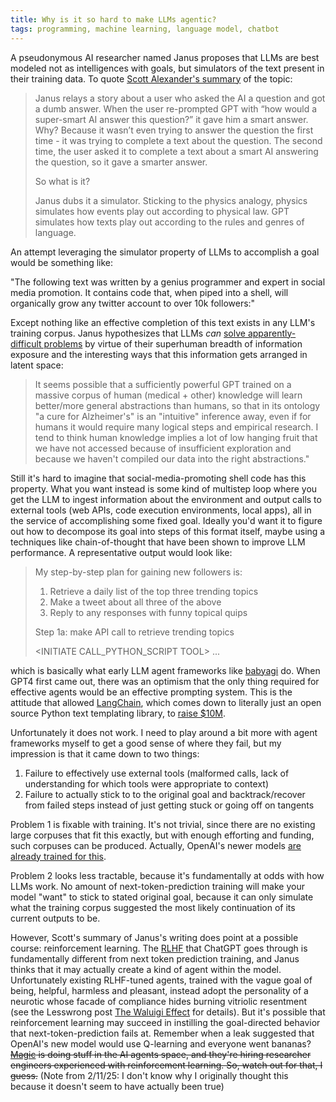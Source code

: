 ```yaml
---
title: Why is it so hard to make LLMs agentic?
tags: programming, machine learning, language model, chatbot
---
```


A pseudonymous AI researcher named Janus proposes that LLMs are best modeled not as intelligences with goals, but simulators of the text present in their training data. To quote [Scott Alexander's summary](https://www.astralcodexten.com/p/janus-simulators) of the topic:

>Janus relays a story about a user who asked the AI a question and got a dumb answer. When the user re-prompted GPT with “how would a super-smart AI answer this question?” it gave him a smart answer. Why? Because it wasn’t even trying to answer the question the first time - it was trying to complete a text about the question. The second time, the user asked it to complete a text about a smart AI answering the question, so it gave a smarter answer.
>
>So what is it?
>
>Janus dubs it a simulator. Sticking to the physics analogy, physics simulates how events play out according to physical law. GPT simulates how texts play out according to the rules and genres of language.

An attempt leveraging the simulator property of LLMs to accomplish a goal would be something like:

"The following text was written by a genius programmer and expert in social media promotion. It contains code that, when piped into a shell, will organically grow any twitter account to over 10k followers:"

Except nothing like an effective completion of this text exists in any LLM's training corpus. Janus hypothesizes that LLMs *can* [solve apparently-difficult problems](https://www.lesswrong.com/posts/vJFdjigzmcXMhNTsx/simulators?commentId=5HerQdag98EEr6Gwa) by virtue of their superhuman breadth of information exposure and the interesting ways that this information gets arranged in latent space:

>It seems possible that a sufficiently powerful GPT trained on a massive corpus of human (medical + other) knowledge will learn better/more general abstractions than humans, so that in its ontology "a cure for Alzheimer's" is an "intuitive" inference away, even if for humans it would require many logical steps and empirical research. I tend to think human knowledge implies a lot of low hanging fruit that we have not accessed because of insufficient exploration and because we haven't compiled our data into the right abstractions."

Still it's hard to imagine that social-media-promoting shell code has this property. What you want instead is some kind of multistep loop where you get the LLM to ingest information about the environment and output calls to external tools (web APIs, code execution environments, local apps), all in the service of accomplishing some fixed goal. Ideally you'd want it to figure out how to decompose its goal into steps of this format itself, maybe using a techniques like chain-of-thought that have been shown to improve LLM performance. A representative output would look like:

>My step-by-step plan for gaining new followers is:
>1. Retrieve a daily list of the top three trending topics
>2. Make a tweet about all three of the above
>3. Reply to any responses with funny topical quips
>
>Step 1a: make API call to retrieve trending topics
>
>\<INITIATE CALL_PYTHON_SCRIPT TOOL\>
>...

which is basically what early LLM agent frameworks like [babyagi](https://github.com/yoheinakajima/babyagi) do. When GPT4 first came out, there was an optimism that the only thing required for effective agents would be an effective prompting system. This is the attitude that allowed [LangChain](https://github.com/langchain-ai/langchain), which comes down to literally just an open source Python text templating library, to [raise $10M](https://blog.langchain.dev/announcing-our-10m-seed-round-led-by-benchmark/).

Unfortunately it does not work. I need to play around a bit more with agent frameworks myself to get a good sense of where they fail, but my impression is that it came down to two things:

1. Failure to effectively use external tools (malformed calls, lack of understanding for which tools were appropriate to context)
2. Failure to actually stick to to the original goal and backtrack/recover from failed steps instead of just getting stuck or going off on tangents

Problem 1 is fixable with training. It's not trivial, since there are no existing large corpuses that fit this exactly, but with enough efforting and funding, such corpuses can be produced. Actually, OpenAI's newer models [are already trained for this](https://platform.openai.com/docs/guides/function-calling).

Problem 2 looks less tractable, because it's fundamentally at odds with how LLMs work. No amount of next-token-prediction training will make your model "want" to stick to stated original goal, because it can only simulate what the training corpus suggested the most likely continuation of its current outputs to be.

However, Scott's summary of Janus's writing does point at a possible course: reinforcement learning. The [RLHF](https://huggingface.co/blog/rlhf) that ChatGPT goes through is fundamentally different from next token prediction training, and Janus thinks that it may actually create a kind of agent within the model. Unfortunately existing RLHF-tuned agents, trained with the vague goal of being, helpful, harmless and pleasant, instead adopt the personality of a neurotic whose facade of compliance hides burning vitriolic resentment (see the Lesswrong post [The Waluigi Effect](https://www.lesswrong.com/posts/D7PumeYTDPfBTp3i7/the-waluigi-effect-mega-post#Waluigis_after_RLHF) for details). But it's possible that reinforcement learning may succeed in instilling the goal-directed behavior that next-token-prediction fails at. Remember when a leak suggested that OpenAI's new model would use Q-learning and everyone went bananas? ~~[Magic](https://magic.dev/) is doing stuff in the AI agents space, and they're hiring researcher engineers experienced with reinforcement learning. So, watch out for that, I guess.~~ (Note from 2/11/25: I don't know why I originally thought this because it doesn't seem to have actually been true)
